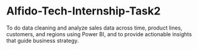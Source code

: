 # Alfido-Tech-Internship-Task2
To do data cleaning and analyze sales data across time, product lines, customers, and regions using Power BI, and to provide actionable insights that guide business strategy.
